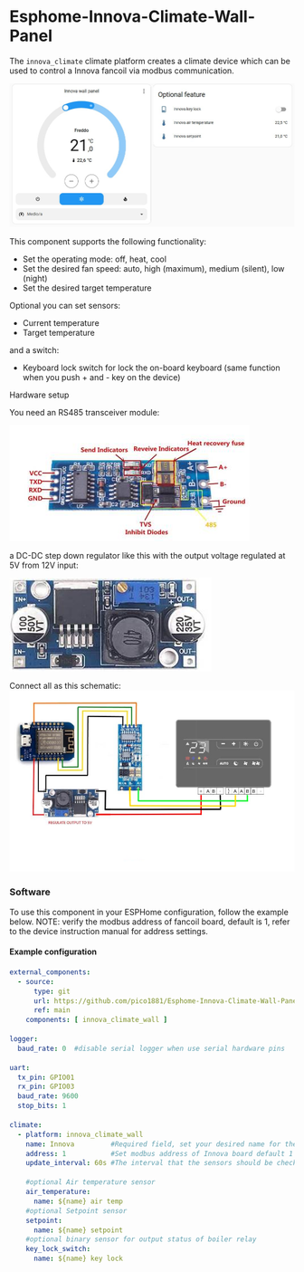 # Esphome-Innova-Climate-Wall-Panel
The ``innova_climate`` climate platform creates a climate device which can be used
to control a Innova fancoil via modbus communication. 

![test_image](/images/innova_climate.jpg)

This component supports the following functionality:
- Set the operating mode: off, heat, cool
- Set the desired fan speed: auto, high (maximum), medium (silent), low (night)
- Set the desired target temperature

Optional you can set sensors:
- Current temperature
- Target temperature

and a switch:
- Keyboard lock switch for lock the on-board keyboard (same function when you push + and - key on the device)

Hardware setup

You need an RS485 transceiver module:

![rs485_module](/images/rs485_module.jpg)

a DC-DC step down regulator like this with the output voltage regulated at 5V from 12V input:

![voltage_regulator](/images/voltage_regulator.jpg)

Connect all as this schematic:
![connection_schema](/images/connection_schema_2.jpg)

### Software

To use this component in your ESPHome configuration, follow the example below.
NOTE: verify the modbus address of fancoil board, default is 1, refer to the device instruction manual for address settings.

#### Example configuration

```yaml
external_components:
  - source:
      type: git
      url: https://github.com/pico1881/Esphome-Innova-Climate-Wall-Panel
      ref: main
    components: [ innova_climate_wall ]

logger:
  baud_rate: 0  #disable serial logger when use serial hardware pins

uart:
  tx_pin: GPIO01
  rx_pin: GPIO03
  baud_rate: 9600
  stop_bits: 1

climate:
  - platform: innova_climate_wall
    name: Innova         #Required field, set your desired name for the climate
    address: 1           #Set modbus address of Innova board default 1
    update_interval: 60s #The interval that the sensors should be checked. Defaults to 60 seconds.
    
    #optional Air temperature sensor
    air_temperature:
      name: ${name} air temp
    #optional Setpoint sensor
    setpoint:
      name: ${name} setpoint   
    #optional binary sensor for output status of boiler relay 
    key_lock_switch:
      name: ${name} key lock
```
